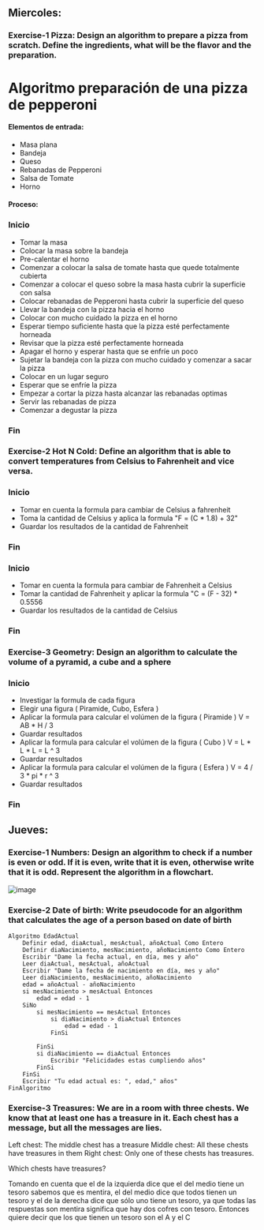 ## Miercoles:

### Exercise-1 Pizza: Design an algorithm to prepare a pizza from scratch. Define the ingredients, what will be the flavor and the preparation.
# Algoritmo preparación de una pizza de pepperoni

#### Elementos de entrada:

* Masa plana
* Bandeja
* Queso
* Rebanadas de Pepperoni 
* Salsa de Tomate 
* Horno

#### Proceso:

### Inicio
* Tomar la masa
* Colocar la masa sobre la bandeja
* Pre-calentar el horno
* Comenzar a colocar la salsa de tomate hasta que quede totalmente cubierta
* Comenzar a colocar el queso sobre la masa hasta cubrir la superficie con salsa
* Colocar rebanadas de Pepperoni hasta cubrir la superficie del queso
* Llevar la bandeja con la pizza hacia el horno
* Colocar con mucho cuidado la pizza en el horno
* Esperar tiempo suficiente hasta que la pizza esté perfectamente horneada
* Revisar que la pizza esté perfectamente horneada
* Apagar el horno y esperar hasta que se enfríe un poco
* Sujetar la bandeja con la pizza con mucho cuidado y comenzar a sacar la pizza
* Colocar en un lugar seguro
* Esperar que se enfríe la pizza
* Empezar a cortar la pizza hasta alcanzar las rebanadas optimas
* Servir las rebanadas de pizza
* Comenzar a degustar la pizza
### Fin





### Exercise-2 Hot N Cold: Define an algorithm that is able to convert temperatures from Celsius to Fahrenheit and vice versa.

### Inicio
* Tomar en cuenta la formula para cambiar de Celsius a fahrenheit 
* Toma la cantidad de Celsius y aplica la formula "F = (C * 1.8) + 32"
* Guardar los resultados de la cantidad de Fahrenheit
### Fin

### Inicio
* Tomar en cuenta la formula para cambiar de Fahrenheit a Celsius
* Tomar la cantidad de Fahrenheit y aplicar la formula "C = (F - 32) * 0.5556
* Guardar los resultados de la cantidad de Celsius
### Fin




### Exercise-3 Geometry: Design an algorithm to calculate the volume of a pyramid, a cube and a sphere

### Inicio
* Investigar la formula de cada figura
* Elegir una figura ( Piramide, Cubo, Esfera )
* Aplicar la formula para calcular el volúmen de la figura ( Piramide ) V = AB * H / 3
* Guardar resultados
* Aplicar la formula para calcular el volúmen de la figura ( Cubo ) V = L * L * L = L ^ 3
* Guardar resultados
* Aplicar la formula para calcular el volúmen de la figura ( Esfera ) V = 4 / 3 * pi * r ^ 3
* Guardar resultados
### Fin




## Jueves:

### Exercise-1 Numbers: Design an algorithm to check if a number is even or odd. If it is even, write that it is even, otherwise write that it is odd. Represent the algorithm in a flowchart.

![image](https://aprendeitonline.com/wp-content/uploads/2019/10/test.par_.impar_.png)




### Exercise-2 Date of birth: Write pseudocode for an algorithm that calculates the age of a person based on date of birth

```
Algoritmo EdadActual
	Definir edad, diaActual, mesActual, añoActual Como Entero
	Definir diaNacimiento, mesNacimiento, añoNacimiento Como Entero
	Escribir "Dame la fecha actual, en día, mes y año" 
	Leer diaActual, mesActual, añoActual	
	Escribir "Dame la fecha de nacimiento en día, mes y año"
	Leer diaNacimiento, mesNacimiento, añoNacimiento
	edad = añoActual - añoNacimiento
	si mesNacimiento > mesActual Entonces
		edad = edad - 1
	SiNo
		si mesNacimiento == mesActual Entonces
			si diaNacimiento > diaActual Entonces
				edad = edad - 1
			FinSi
			
		FinSi
		si diaNacimiento == diaActual Entonces
			Escribir "Felicidades estas cumpliendo años"
		FinSi
	FinSi
	Escribir "Tu edad actual es: ", edad," años"
FinAlgoritmo
```




### Exercise-3 Treasures: We are in a room with three chests. We know that at least one has a treasure in it. Each chest has a message, but all the messages are lies.

Left chest: The middle chest has a treasure
Middle chest: All these chests have treasures in them
Right chest: Only one of these chests has treasures.

Which chests have treasures?

Tomando en cuenta que el de la izquierda dice que el del medio tiene un tesoro sabemos que es mentira, el del medio dice que todos tienen un tesoro y el de la derecha dice que sólo uno tiene un tesoro, ya que todas las respuestas son mentira significa que hay dos cofres con tesoro. Entonces quiere decir que los que tienen un tesoro son el A y el C
